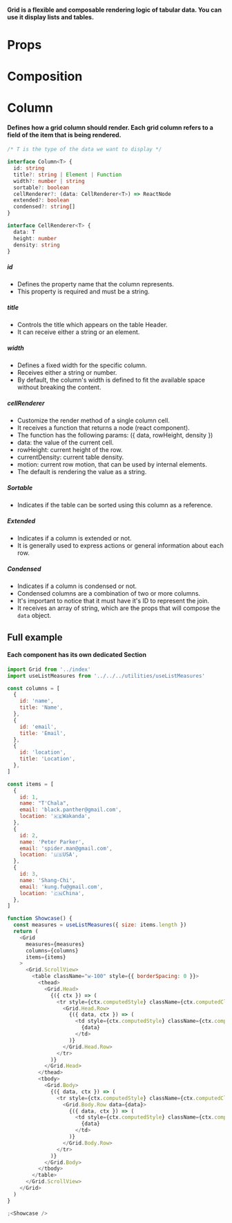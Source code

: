 #### Grid is a flexible and composable rendering logic of tabular data. You can use it display lists and tables.

# Props

# Composition

# Column

#### Defines how a grid column should render. Each grid column refers to a field of the item that is being rendered.

```ts
/* T is the type of the data we want to display */

interface Column<T> {
  id: string
  title?: string | Element | Function
  width?: number | string
  sortable?: boolean
  cellRenderer?: (data: CellRenderer<T>) => ReactNode
  extended?: boolean
  condensed?: string[]
}

interface CellRenderer<T> {
  data: T
  height: number
  density: string
}
```

##### id

- Defines the property name that the column represents.
- This property is required and must be a string.

##### title

- Controls the title which appears on the table Header.
- It can receive either a string or an element.

##### width

- Defines a fixed width for the specific column.
- Receives either a string or number.
- By default, the column's width is defined to fit the available space without breaking the content.

##### cellRenderer

- Customize the render method of a single column cell.
- It receives a function that returns a node (react component).
- The function has the following params: ({ data, rowHeight, density })
- data: the value of the current cell.
- rowHeight: current height of the row.
- currentDensity: current table density.
- motion: current row motion, that can be used by internal elements.
- The default is rendering the value as a string.

##### Sortable

- Indicates if the table can be sorted using this column as a reference.

##### Extended

- Indicates if a column is extended or not.
- It is generally used to express actions or general information about each row.

##### Condensed

- Indicates if a column is condensed or not.
- Condensed columns are a combination of two or more columns.
- It's important to notice that it must have it's ID to represent the join.
- It receives an array of string, which are the props that will compose the `data` object.

## Full example

#### Each component has its own dedicated Section

```js
import Grid from '../index'
import useListMeasures from '../../../utilities/useListMeasures'

const columns = [
  {
    id: 'name',
    title: 'Name',
  },
  {
    id: 'email',
    title: 'Email',
  },
  {
    id: 'location',
    title: 'Location',
  },
]

const items = [
  {
    id: 1,
    name: "T'Chala",
    email: 'black.panther@gmail.com',
    location: '🇰🇪Wakanda',
  },
  {
    id: 2,
    name: 'Peter Parker',
    email: 'spider.man@gmail.com',
    location: '🇺🇸USA',
  },
  {
    id: 3,
    name: 'Shang-Chi',
    email: 'kung.fu@gmail.com',
    location: '🇨🇳China',
  },
]

function Showcase() {
  const measures = useListMeasures({ size: items.length })
  return (
    <Grid 
      measures={measures}
      columns={columns}
      items={items}
    >
      <Grid.ScrollView>
        <table className="w-100" style={{ borderSpacing: 0 }}>
          <thead>
            <Grid.Head>
              {({ ctx }) => (
                <tr style={ctx.computedStyle} className={ctx.computedClassName}>
                  <Grid.Head.Row>
                    {({ data, ctx }) => (
                      <td style={ctx.computedStyle} className={ctx.computedClassName}>
                        {data}
                      </td>
                    )}
                  </Grid.Head.Row>
                </tr>
              )}
            </Grid.Head>
          </thead>
          <tbody>
            <Grid.Body>
              {({ data, ctx }) => (
                <tr style={ctx.computedStyle} className={ctx.computedClassName}>
                  <Grid.Body.Row data={data}>
                    {({ data, ctx }) => (
                      <td style={ctx.computedStyle} className={ctx.computedClassName}>
                        {data}
                      </td>
                    )}
                  </Grid.Body.Row>
                </tr>
              )}
            </Grid.Body>
          </tbody>
        </table>
      </Grid.ScrollView>
    </Grid>
  )
}

;<Showcase />
```

